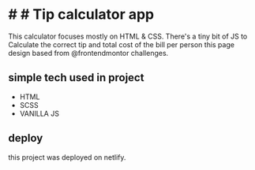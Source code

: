 # # # Tip calculator app

This calculator  focuses mostly on HTML & CSS. There's a tiny bit of JS to Calculate the correct tip and total cost of the bill per person
this page design based from @frontendmontor challenges.


## simple tech used in project

 - HTML
 - SCSS
 - VANILLA JS
 
 ## deploy
 this project was deployed on netlify.
